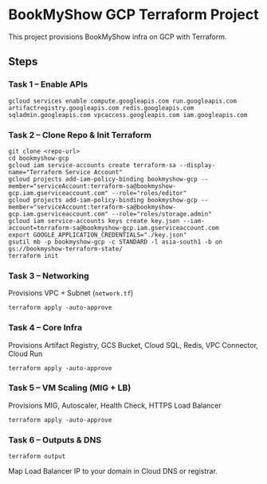 # BookMyShow GCP Terraform Project  

This project provisions BookMyShow infra on GCP with Terraform.

## Steps

### Task 1 – Enable APIs
```
gcloud services enable compute.googleapis.com run.googleapis.com artifactregistry.googleapis.com redis.googleapis.com sqladmin.googleapis.com vpcaccess.googleapis.com iam.googleapis.com
```

### Task 2 – Clone Repo & Init Terraform
```
git clone <repo-url>
cd bookmyshow-gcp
gcloud iam service-accounts create terraform-sa --display-name="Terraform Service Account"
gcloud projects add-iam-policy-binding bookmyshow-gcp --member="serviceAccount:terraform-sa@bookmyshow-gcp.iam.gserviceaccount.com" --role="roles/editor"
gcloud projects add-iam-policy-binding bookmyshow-gcp --member="serviceAccount:terraform-sa@bookmyshow-gcp.iam.gserviceaccount.com" --role="roles/storage.admin"
gcloud iam service-accounts keys create key.json --iam-account=terraform-sa@bookmyshow-gcp.iam.gserviceaccount.com
export GOOGLE_APPLICATION_CREDENTIALS="./key.json"
gsutil mb -p bookmyshow-gcp -c STANDARD -l asia-south1 -b on gs://bookmyshow-terraform-state/
terraform init
```

### Task 3 – Networking
Provisions VPC + Subnet (`network.tf`)
```
terraform apply -auto-approve
```

### Task 4 – Core Infra
Provisions Artifact Registry, GCS Bucket, Cloud SQL, Redis, VPC Connector, Cloud Run
```
terraform apply -auto-approve
```

### Task 5 – VM Scaling (MIG + LB)
Provisions MIG, Autoscaler, Health Check, HTTPS Load Balancer
```
terraform apply -auto-approve
```

### Task 6 – Outputs & DNS
```
terraform output
```
Map Load Balancer IP to your domain in Cloud DNS or registrar.
